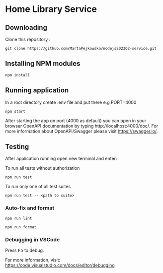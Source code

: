 # Home Library Service

## Downloading
Clone this repository :
```
git clone https://github.com/MartaPejkowska/nodejs2023Q2-service.git
```

## Installing NPM modules

```
npm install
```

## Running application
In a root directory create .env file and put there e.g PORT=4000
```
npm start
```

After starting the app on port (4000 as default) you can open
in your browser OpenAPI documentation by typing http://localhost:4000/doc/.
For more information about OpenAPI/Swagger please visit https://swagger.io/.

## Testing

After application running open new terminal and enter:

To run all tests without authorization

```
npm run test
```

To run only one of all test suites

```
npm run test -- <path to suite>
```

### Auto-fix and format

```
npm run lint
```

```
npm run format
```

### Debugging in VSCode

Press <kbd>F5</kbd> to debug.

For more information, visit: https://code.visualstudio.com/docs/editor/debugging
